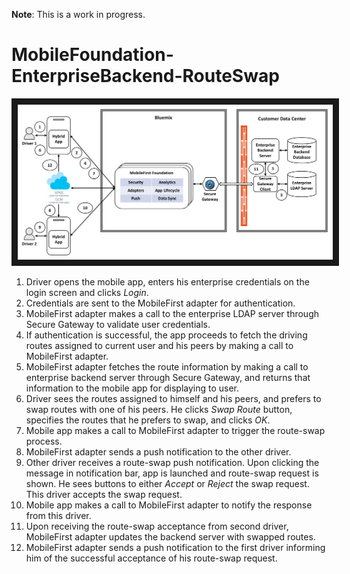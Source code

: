 **Note**: This is a work in progress.

# MobileFoundation-EnterpriseBackend-RouteSwap

<img src="doc/source/images/Architecture.png" alt="Architecture diagram" width="1000" border="10" />

1. Driver opens the mobile app, enters his enterprise credentials on the login screen and clicks *Login*. 
2. Credentials are sent to the MobileFirst adapter for authentication.
3. MobileFirst adapter makes a call to the enterprise LDAP server through Secure Gateway to validate user credentials.
4. If authentication is successful, the app proceeds to fetch the driving routes assigned to current user and his peers by making a call to MobileFirst adapter.
5. MobileFirst adapter fetches the route information by making a call to enterprise backend server through Secure Gateway, and returns that information to the mobile app for displaying to user.
6. Driver sees the routes assigned to himself and his peers, and prefers to swap routes with one of his peers. He clicks *Swap Route* button, specifies the routes that he prefers to swap, and clicks *OK*.
7. Mobile app makes a call to MobileFirst adapter to trigger the route-swap process.
8. MobileFirst adapter sends a push notification to the other driver.
9. Other driver receives a route-swap push notification. Upon clicking the message in notification bar, app is launched and route-swap request is shown. He sees buttons to either *Accept* or *Reject* the swap request. This driver accepts the swap request. 
10. Mobile app makes a call to MobileFirst adapter to notify the response from this driver.
11. Upon receiving the route-swap acceptance from second driver, MobileFirst adapter updates the backend server with swapped routes.
12. MobileFirst adapter sends a push notification to the first driver informing him of the successful acceptance of his route-swap request.
